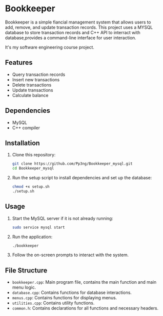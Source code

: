 # Bookkeeper

Bookkeeper is a simple fiancial management system that allows users to add, remove, and update transaction records. This project uses a MYSQL database to store transaction records and C++ API to interract with database,provides a command-line interface for user interaction.

It's my software engineering course project.

## Features

- Query transaction records
- Insert new transactions
- Delete transactions
- Update transactions
- Calculate balance

## Dependencies

- MySQL
- C++ compiler

## Installation

1. Clone this repository:

   ```sh
   git clone https://github.com/Pp3ng/Bookkeeper_mysql.git
   cd Bookkeeper_mysql
   ```

2. Run the setup script to install dependencies and set up the database:
   ```sh
   chmod +x setup.sh
   ./setup.sh
   ```

## Usage

1. Start the MySQL server if it is not already running:

   ```sh
   sudo service mysql start
   ```

2. Run the application:

   ```sh
   ./bookkeeper
   ```

3. Follow the on-screen prompts to interact with the system.

## File Structure

- `bookkeeper.cpp`: Main program file, contains the main function and main menu logic.
- `database.cpp`: Contains functions for database interactions.
- `menus.cpp`: Contains functions for displaying menus.
- `utilities.cpp`: Contains utility functions.
- `common.h`: Contains declarations for all functions and necessary headers.